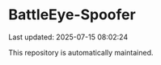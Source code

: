 # BattleEye-Spoofer

Last updated: 2025-07-15 08:02:24

This repository is automatically maintained.
